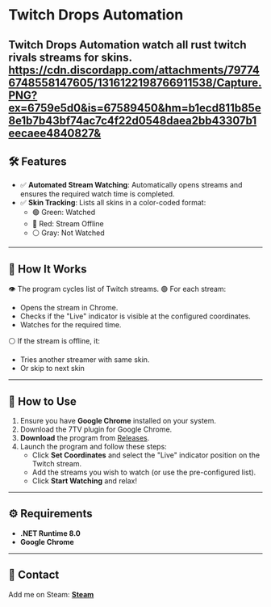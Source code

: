 # Twitch Drops Automation

**Twitch Drops Automation** watch all rust twitch rivals streams for skins.
https://cdn.discordapp.com/attachments/797746748558147605/1316122198766911538/Capture.PNG?ex=6759e5d0&is=67589450&hm=b1ecd811b85e8e1b7b43bf74ac7c4f22d0548daea2bb43307b1eecaee4840827&
---

## 🛠️ Features

- ✅ **Automated Stream Watching**: Automatically opens streams and ensures the required watch time is completed.
- ✅ **Skin Tracking**: Lists all skins in a color-coded format:
  - 🟢 Green: Watched
  - 🔴 Red: Stream Offline
  - ⚪ Gray: Not Watched

---

## 🚀 How It Works

👁️ The program cycles list of Twitch streams.
🟢 For each stream:
- Opens the stream in Chrome.
- Checks if the "Live" indicator is visible at the configured coordinates.
- Watches for the required time.

⚪ If the stream is offline, it:
- Tries another streamer with same skin.
- Or skip to next skin

---

## 💾 How to Use

1. Ensure you have **Google Chrome** installed on your system.
2. Download the 7TV plugin for Google Chrome.
3. **Download** the program from [Releases](https://github.com/your-repo/twitch-drops/releases).
4. Launch the program and follow these steps:
   - Click **Set Coordinates** and select the "Live" indicator position on the Twitch stream.
   - Add the streams you wish to watch (or use the pre-configured list).
   - Click **Start Watching** and relax!

---

## ⚙️ Requirements

- **.NET Runtime 8.0**
- **Google Chrome**

---

## 🤝 Contact

Add me on Steam: **[Steam](https://steamcommunity.com/id/34211155035578432/)**
